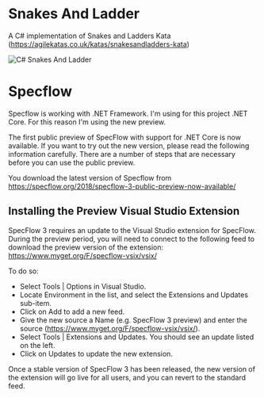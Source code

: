 # Snakes And Ladder
A C# implementation of Snakes and Ladders Kata (https://agilekatas.co.uk/katas/snakesandladders-kata)

![C# Snakes And Ladder](https://raw.githubusercontent.com/erossini/SnakesAndLadder/blob/FirstUpdate/Documentation/Images/SnakeAndLadderBoard.jpg?raw=true)

# Specflow
Specflow is working with .NET Framework. I'm using for this project .NET Core. For this reason I'm using the new preview.

The first public preview of SpecFlow with support for .NET Core is now available. If you want to try out the new version, please read the following information carefully. There are a number of steps that are necessary before you can use the public preview.

You download the latest version of Specflow from https://specflow.org/2018/specflow-3-public-preview-now-available/

## Installing the Preview Visual Studio Extension
SpecFlow 3 requires an update to the Visual Studio extension for SpecFlow. During the preview period, you will need to connect to the following feed to download the preview version of the extension:
https://www.myget.org/F/specflow-vsix/vsix/

To do so:
- Select Tools | Options in Visual Studio.
- Locate Environment in the list, and select the Extensions and Updates sub-item.
- Click on Add to add a new feed.
- Give the new source a Name (e.g. SpecFlow 3 preview) and enter the source (https://www.myget.org/F/specflow-vsix/vsix/).
- Select Tools | Extensions and Updates. You should see an update listed on the left.
- Click on Updates to update the new extension.

Once a stable version of SpecFlow 3 has been released, the new version of the extension will go live for all users, and you can revert to the standard feed.